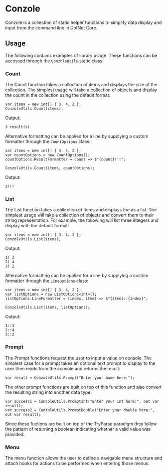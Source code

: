 # Conzole
Conzole is a collection of static helper functions to simplify data display and input from the command line in DotNet Core.

## Usage
The following contains examples of library usage. These functions can be accessed through the `ConzoleUtils` static class.

### Count
The Count function takes a collection of items and displays the size of the collection. The simplest usage will take a collection of objects and display the count in the collection using the default format:
```
var items = new int[] { 3, 4, 2 };
ConzoleUtils.Count(items);
```
Output:
```
3 result(s)
```
Alternative formatting can be applied for a line by supplying a custom formatter through the `CountOptions` class:
```
var items = new int[] { 3, 4, 2 };
var countOptions = new CountOptions();
countOptions.ResultFormatter = count => $"{count}!!!";

ConzoleUtils.Count(items, countOptions);
```
Output:
```
3!!!
```

### List
The List function takes a collection of items and displays the as a list. The simplest usage will take a collection of objects and convert them to their string representation. For example, the following will list three integers and display with the default format:
```
var items = new int[] { 3, 4, 2 };
ConzoleUtils.List(items);
```
Output:
```
1) 3
2) 4
3) 2
```
Alternative formatting can be applied for a line by supplying a custom formatter through the `LineOptions` class:
```
var items = new int[] { 3, 4, 2 };
var listOptions = new ListOptions<int>();
listOptions.LineFormatter = (index, item) => $"{item}::{index}";

ConzoleUtils.List(items, listOptions);
```
Output:
```
1::3
2::4
3::2
```

### Prompt
The Prompt functions request the user to input a value on console. The simplest case for a prompt takes an optional text prompt to display to the user then reads from the console and returns the result:
```
var result = ConzoleUtils.Prompt("Enter your name here:");
```
The other prompt functions are built on top of this function and also convert the resulting string into another data type:
```
var success1 = ConzoleUtils.PromptInt("Enter your int here:", out var result);
var success2 = ConzoleUtils.PromptDouble("Enter your double here:", out var result);
```
Since these fuctions are built on top of the TryParse paradigm they follow the pattern of returning a boolean indicating whether a valid value was provided.

### Menu
The menu function allows the user to define a navigable menu structure and attach hooks for actions to be performed when entering those menus.
